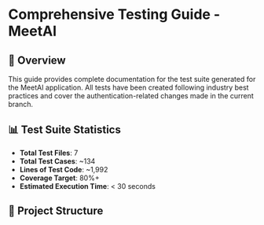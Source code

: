# Comprehensive Testing Guide - MeetAI

## 🎯 Overview

This guide provides complete documentation for the test suite generated for the MeetAI application. All tests have been created following industry best practices and cover the authentication-related changes made in the current branch.

## 📊 Test Suite Statistics

- **Total Test Files**: 7
- **Total Test Cases**: ~134
- **Lines of Test Code**: ~1,992
- **Coverage Target**: 80%+
- **Estimated Execution Time**: < 30 seconds

## 📁 Project Structure